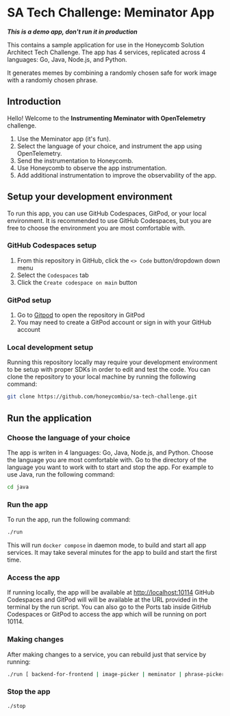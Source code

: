 
# SA Tech Challenge: Meminator App

***This is a demo app, don't run it in production***

This contains a sample application for use in the Honeycomb Solution Architect
Tech Challenge. The app has 4 services, replicated across 4 languages: Go, Java,
Node.js, and Python.

It generates memes by combining a randomly chosen safe for work image with a
randomly chosen phrase.

## Introduction

Hello! Welcome to the **Instrumenting Meminator with OpenTelemetry** challenge.

1. Use the Meminator app (it's fun).
2. Select the language of your choice, and instrument the app using
OpenTelemetry.
3. Send the instrumentation to Honeycomb.
4. Use Honeycomb to observe the app instrumentation.
5. Add additional instrumentation to improve the observability of the app.

## Setup your development environment

To run this app, you can use GitHub Codespaces, GitPod, or your local
environment. It is recommended to use GitHub Codespaces, but you are free to
choose the environment you are most comfortable with.

### GitHub Codespaces setup

1. From this repository in GitHub, click the `<> Code` button/dropdown down menu
2. Select the `Codespaces` tab
3. Click the `Create codespace on main` button

### GitPod setup

1. Go to
[Gitpod](https://gitpod.io/#https://github.com/honeycombio/sa-tech-challenge) to
open the repository in GitPod
2. You may need to create a GitPod account or sign in with your GitHub account

### Local development setup

Running this repository locally may require your development environment to be
setup with proper SDKs in order to edit and test the code. You can clone the
repository to your local machine by running the following command:

```bash
git clone https://github.com/honeycombio/sa-tech-challenge.git
```
## Run the application

### Choose the language of your choice

The app is writen in 4 languages: Go, Java, Node.js, and Python. Choose the
language you are most comfortable with. Go to the directory of the language you
want to work with to start and stop the app. For example to use Java, run the
following command:

```bash
cd java
```

### Run the app

To run the app, run the following command:

```bash
./run
```

This will run `docker compose` in daemon mode, to build and start all app
services. It may take several minutes for the app to build and start the first
time.

### Access the app

If running locally, the app will be available at [http://localhost:10114]()
GitHub Codespaces and GitPod will will be available at the URL provided in the
terminal by the run script. You can also go to the Ports tab inside GitHub
Codespaces or GitPod to access the app which will be running on port 10114.

### Making changes

After making changes to a service, you can rebuild just that service by running:

```bash
./run [ backend-for-frontend | image-picker | meminator | phrase-picker ]
```

### Stop the app

```bash
./stop
```
